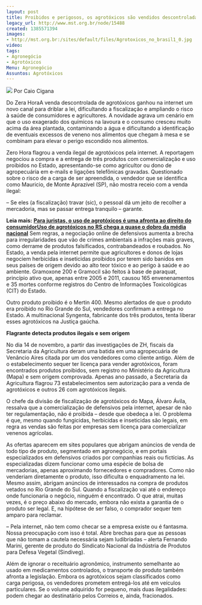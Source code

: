 ```yaml
---
layout: post
title: Proibidos e perigosos, os agrotóxicos são vendidos descontroladamente
legacy_url: http://www.mst.org.br/node/15488
created: 1385571394
images:
- http://mst.org.br:/sites/default/files/Agrotoxicos_no_brasil1_0.jpg
video: 
tags:
- Agronegócio
- Agrotóxicos
Menu: Agronegócio
Assuntos: Agrotóxicos
---
```



![](/sites/default/files/Agrotoxicos_no_brasil1_0.jpg)
Por Caio Cigana

Do Zera HoraA venda descontrolada de agrotóxicos ganhou na internet um novo canal para driblar a lei, dificultando a fiscalização e ampliando o risco à saúde de consumidores e agricultores. A novidade agrava um cenário em que o uso exagerado dos químicos na lavoura e o consumo cresceu muito acima da área plantada, contaminando a água e dificultando a identificação de eventuais excessos de veneno nos alimentos que chegam à mesa e se combinam para elevar o perigo escondido nos alimentos.


Zero Hora flagrou a venda ilegal de agrotóxicos pela internet. A reportagem negociou a compra e a entrega de três produtos com comercialização e uso proibidos no Estado, apresentando-se como agricultor ou dono de agropecuária em e-mails e ligações telefônicas gravadas. Questionado sobre o risco de a carga de ser apreendida, o vendedor que se identifica como Mauricio, de Monte Aprazível (SP), não mostra receio com a venda ilegal:


– Se eles (a fiscalização) travar (sic), o pessoal dá um jeito de recolher a mercadoria, mas se passar entrega tranquilo – garante.

**Leia mais:**
[**Para juristas, o uso de agrotóxicos é uma afronta ao direito do consumidor**](http://www.mst.org.br/node/15483)[**Uso de agrotóxicos no RS chega a quase o dobro da média nacional**](http://www.mst.org.br/node/15481)
Sem regras, a negociação online de defensivos aumenta a brecha para irregularidades que vão de crimes ambientais a infrações mais graves, como derrame de produtos falsificados, contrabandeados e roubados. No Estado, a venda pela internet permite que agricultores e donos de lojas negociem herbicidas e inseticidas proibidos por terem sido banidos em seus países de origem devido ao alto teor tóxico e ao perigo à saúde e ao ambiente. Gramoxone 200 e Gramocil são feitos à base de paraquat, princípio ativo que, apenas entre 2005 e 2011, causou 165 envenenamentos e 35 mortes conforme registros do Centro de Informações Toxicológicas (CIT) do Estado.


Outro produto proibido é o Mertin 400. Mesmo alertados de que o produto era proibido no Rio Grande do Sul, vendedores confirmam a entrega no Estado. A multinacional Syngenta, fabricante dos três produtos, tenta liberar esses agrotóxicos na Justiça gaúcha.


**Flagrante detecta produtos ilegais e sem origem**

No dia 14 de novembro, a partir das investigações de ZH, fiscais da Secretaria da Agricultura deram uma batida em uma agropecuária de Venâncio Aires citada por um dos vendedores como cliente antigo. Além de o estabelecimento sequer ter licença para vender agrotóxicos, foram encontrados produtos proibidos, sem registro no Ministério da Agricultura (Mapa) e sem origem comprovada. Apenas ano passado, a Secretaria da Agricultura flagrou 73 estabelecimentos sem autorização para a venda de agrotóxicos e outros 26 com agrotóxicos ilegais.


O chefe da divisão de fiscalização de agrotóxicos do Mapa, Álvaro Ávila, ressalva que a comercialização de defensivos pela internet, apesar de não ter regulamentação, não é proibida – desde que obedeça a lei. O problema é que, mesmo quando fungicidas, herbicidas e inseticidas são legais, em regra as vendas são feitas por empresas sem licença para comercializar venenos agrícolas.


As ofertas aparecem em sites populares que abrigam anúncios de venda de todo tipo de produto, segmentado em agronegócio, e em portais especializados em defensivos criados por companhias reais ou fictícias. As especializadas dizem funcionar como uma espécie de bolsa de mercadorias, apenas aproximando fornecedores e compradores. Como não venderiam diretamente o produto, isso dificulta o enquadramento na lei. Mesmo assim, abrigam anúncios de interessados na compra de produtos vetados no Rio Grande do Sul. Quando a fiscalização vai até o endereço onde funcionaria o negócio, ninguém é encontrado. O que atrai, muitas vezes, é o preço abaixo do mercado, embora não exista a garantia de o produto ser legal. E, na hipótese de ser falso, o comprador sequer tem amparo para reclamar.


– Pela internet, não tem como checar se a empresa existe ou é fantasma. Nossa preocupação com isso é total. Abre brechas para que as pessoas que não tomam a cautela necessária sejam ludibriadas – alerta Fernando Marini, gerente de produto do Sindicato Nacional da Indústria de Produtos para Defesa Vegetal (Sindiveg).


Além de ignorar o receituário agronômico, instrumento semelhante ao usado em medicamentos controlados, o transporte do produto também afronta a legislação. Embora os agrotóxicos sejam classificados como carga perigosa, os vendedores prometem entregá-los até em veículos particulares. Se o volume adquirido for pequeno, mais duas ilegalidades: podem chegar ao destinatário pelos Correios e, ainda, fracionados.


 
